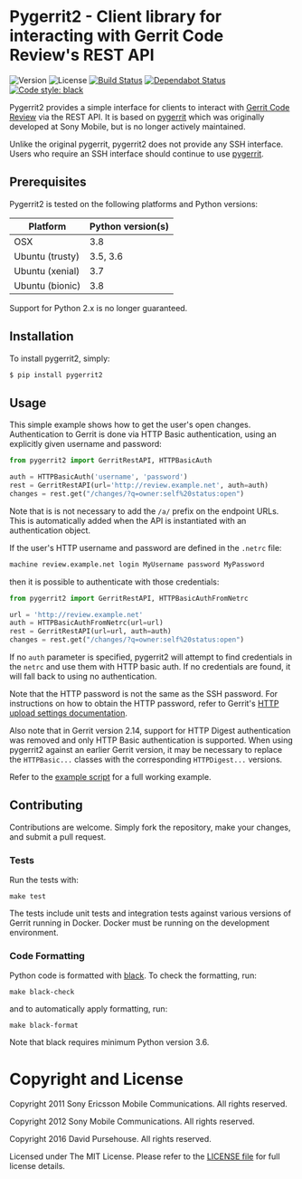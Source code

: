 # Pygerrit2 - Client library for interacting with Gerrit Code Review's REST API

![Version](https://img.shields.io/pypi/v/pygerrit2.svg)
![License](https://img.shields.io/pypi/l/pygerrit2.svg)
[![Build Status](https://travis-ci.org/dpursehouse/pygerrit2.svg?branch=master)](https://travis-ci.org/dpursehouse/pygerrit2)
[![Dependabot Status](https://api.dependabot.com/badges/status?host=github&repo=dpursehouse/pygerrit2)](https://dependabot.com)
[![Code style: black](https://img.shields.io/badge/code%20style-black-000000.svg)](https://github.com/psf/black)

Pygerrit2 provides a simple interface for clients to interact with
[Gerrit Code Review][gerrit] via the REST API. It is based on [pygerrit][pygerrit]
which was originally developed at Sony Mobile, but is no longer
actively maintained.

Unlike the original pygerrit, pygerrit2 does not provide any SSH
interface. Users who require an SSH interface should continue to use
[pygerrit][pygerrit].

## Prerequisites

Pygerrit2 is tested on the following platforms and Python versions:

Platform | Python version(s)
-------- | -----------------
OSX | 3.8
Ubuntu (trusty) | 3.5, 3.6
Ubuntu (xenial) | 3.7
Ubuntu (bionic) | 3.8

Support for Python 2.x is no longer guaranteed.

## Installation

To install pygerrit2, simply:

```bash
$ pip install pygerrit2
```

## Usage

This simple example shows how to get the user's open changes. Authentication
to Gerrit is done via HTTP Basic authentication, using an explicitly given
username and password:

```python
from pygerrit2 import GerritRestAPI, HTTPBasicAuth

auth = HTTPBasicAuth('username', 'password')
rest = GerritRestAPI(url='http://review.example.net', auth=auth)
changes = rest.get("/changes/?q=owner:self%20status:open")
```

Note that is is not necessary to add the `/a/` prefix on the endpoint
URLs. This is automatically added when the API is instantiated with an
authentication object.

If the user's HTTP username and password are defined in the `.netrc`
file:

```bash
machine review.example.net login MyUsername password MyPassword
```

then it is possible to authenticate with those credentials:

```python
from pygerrit2 import GerritRestAPI, HTTPBasicAuthFromNetrc

url = 'http://review.example.net'
auth = HTTPBasicAuthFromNetrc(url=url)
rest = GerritRestAPI(url=url, auth=auth)
changes = rest.get("/changes/?q=owner:self%20status:open")
```

If no `auth` parameter is specified, pygerrit2 will attempt to find
credentials in the `netrc` and use them with HTTP basic auth. If no
credentials are found, it will fall back to using no authentication.

Note that the HTTP password is not the same as the SSH password. For
instructions on how to obtain the HTTP password, refer to Gerrit's
[HTTP upload settings documentation][settings].

Also note that in Gerrit version 2.14, support for HTTP Digest authentication
was removed and only HTTP Basic authentication is supported. When using
pygerrit2 against an earlier Gerrit version, it may be necessary to replace
the `HTTPBasic...` classes with the corresponding `HTTPDigest...` versions.

Refer to the [example script][example] for a full working example.

## Contributing

Contributions are welcome. Simply fork the repository, make your changes,
and submit a pull request.

### Tests

Run the tests with:

```
make test
```

The tests include unit tests and integration tests against various versions
of Gerrit running in Docker. Docker must be running on the development
environment.

### Code Formatting

Python code is formatted with [black][black]. To check the formatting, run:

```
make black-check
```

and to automatically apply formatting, run:

```
make black-format
```

Note that black requires minimum Python version 3.6.

# Copyright and License

Copyright 2011 Sony Ericsson Mobile Communications. All rights reserved.

Copyright 2012 Sony Mobile Communications. All rights reserved.

Copyright 2016 David Pursehouse. All rights reserved.

Licensed under The MIT License.  Please refer to the [LICENSE file][license]
for full license details.

[gerrit]: https://gerritcodereview.com/
[example]: https://github.com/dpursehouse/pygerrit2/blob/master/example.py
[settings]: https://gerrit-documentation.storage.googleapis.com/Documentation/2.15.2/user-upload.html#http
[license]: https://github.com/dpursehouse/pygerrit2/blob/master/LICENSE
[pygerrit]: https://github.com/sonyxperiadev/pygerrit
[black]: https://github.com/psf/black
